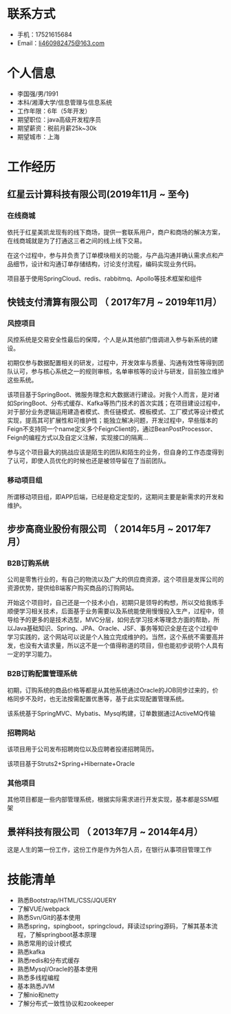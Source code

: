 
# 联系方式

- 手机：17521615684
- Email：li460982475@163.com


# 个人信息

 - 李国强/男/1991
 - 本科/湘潭大学/信息管理与信息系统 
 - 工作年限：6年（5年开发）
 - 期望职位：java高级开发程序员
 - 期望薪资：税前月薪25k~30k
 - 期望城市：上海


# 工作经历

## 红星云计算科技有限公司(2019年11月 ~ 至今)

### 在线商城
依托于红星美凯龙现有的线下商场，提供一套联系用户，商户和商场的解决方案，在线商城就是为了打通这三者之间的线上线下交易。

在这个过程中，参与并负责了订单模块相关的功能，与产品沟通并确认需求点和产品细节，设计和沟通订单存储结构，讨论支付流程，编码实现业务代码。

项目基于使用SpringCloud、redis、rabbitmq、Apollo等技术框架和组件


## 快钱支付清算有限公司 （ 2017年7月 ~ 2019年11月）

### 风控项目
风控系统是交易安全性最后的保障，个人是从其他部门借调进入参与新系统的建设。

初期仅参与数据配置相关的研发，过程中，开发效率与质量、沟通有效性等得到团队认可，参与核心系统之一的规则审核，名单审核等的设计与研发，目前独立维护这些系统。

该项目基于SpringBoot、微服务理念和大数据进行建设。对我个人而言，是对诸如SpringBoot、分布式缓存、Kafka等热门技术的首次实践；在项目建设过程中，对于部分业务逻辑运用建造者模式、责任链模式、模板模式、工厂模式等设计模式实现，提高其可扩展性和可维护性；能独立解决问题，开发过程中，早些版本的Feign不支持同一个name定义多个FeignClient的，通过BeanPostProcessor、Feign的编程方式以及自定义注解，实现接口的隔离...

参与这个项目最大的挑战应该是陌生的团队和陌生的业务，但自身的工作态度得到了认可，即使人员优化的时候也还是被领导留在了当前团队。


### 移动项目组 
所谓移动项目组，即APP后端，已经是稳定定型的，这期间主要是新需求的开发和维护。

  
## 步步高商业股份有限公司 （ 2014年5月 ~ 2017年7月）

### B2B订购系统
公司是零售行业的，有自己的物流以及广大的供应商资源，这个项目是发挥公司的资源优势，提供给B端客户购买商品的订购网站。

开始这个项目时，自己还是一个技术小白，初期只是领导的构想，所以交给我练手顺便学习相关技术，后面基于业务需要以及系统能使用慢慢投入生产，过程中，领导给予的更多的是技术选型，MVC分层，如何去学习技术等理念方面的帮助，所以Java基础知识、Spring、JPA、Oracle、JSF、事务等知识全是在这个过程中学习实践的，这个网站可以说是个人独立完成维护的。当然，这个系统不需要高并发，也没有大请求量，所以这不是一个值得称道的项目，但也能初步说明个人具有一定的学习能力。

### B2B订购配置管理系统
初期，订购系统的商品价格等都是从其他系统通过Oracle的JOB同步过来的，价格同步不及时，也无法按需配置优惠等，基于此实现配置管理系统。

该系统基于SpringMVC、Mybatis、Mysql构建，订单数据通过ActiveMQ传输

### 招聘网站
该项目用于公司发布招聘岗位以及应聘者投递招聘简历。

该项目基于Struts2+Spring+Hibernate+Oracle

### 其他项目 
其他项目都是一些内部管理系统，根据实际需求进行开发实现，基本都是SSM框架


## 景祥科技有限公司 （ 2013年7月 ~ 2014年4月）
  这是人生的第一份工作，这份工作是作为外包人员，在银行从事项目管理工作
  
# 技能清单

- 熟悉Bootstrap/HTML/CSS/JQUERY
- 了解VUE/webpack
- 熟悉Svn/Git的基本使用
- 熟悉spring，spingboot，springcloud，拜读过spring源码，了解其基本流程，了解springboot基本原理
- 熟悉常用的设计模式
- 熟悉kafka
- 熟悉redis和分布式缓存
- 熟悉Mysql/Oracle的基本使用
- 熟悉多线程编程
- 基本熟悉JVM
- 了解nio和netty
- 了解分布式一致性协议和zookeeper
      

